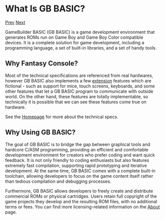 # What Is GB BASIC?

[Prev]() [Next]()

GameBuilder BASIC (GB BASIC) is a game development environment that generates ROMs run on Game Boy and Game Boy Color compatible devices. It is a complete solution for game development, including a programming language, a set of built-in libraries, and a set of handy tools.

## Why Fantasy Console?

Most of the technical specifications are referenced from real hardwares, however GB BASIC also implements a few [extension](https://paladin-t.github.io/kits/gbb/extensions.html#kernel-extension) features which are fictional - such as support for mice, touch screens, keyboards, and some other features that let a GB BASIC program to communicate with outside world. On the other hand, these features are totally implementable, so technically it is possible that we can see these features come true on hardware.

See the [Homepage](https://paladin-t.github.io/kits/gbb/) for more about the technical specs.

## Why Using GB BASIC?

The goal of GB BASIC is to bridge the gap between graphical tools and hardcore C/ASM programming, providing an efficient and comfortable development environment for creators who prefer coding and want quick feedback. It is not only friendly to coding enthusiasts but also features extremely fast compilation, supporting rapid prototyping and iterative development. At the same time, GB BASIC comes with a complete built-in toolchain, allowing developers to focus on the game content itself rather than tedious compilation and debugging processes.

Furthermore, GB BASIC allows developers to freely create and distribute commercial ROMs or physical cartridges. Users retain full copyright of the game projects they develop and the resulting ROM files, with no additional terms or fees. You can find more licensing-related information on the [About](https://paladin-t.github.io/kits/gbb/about.html) page.
